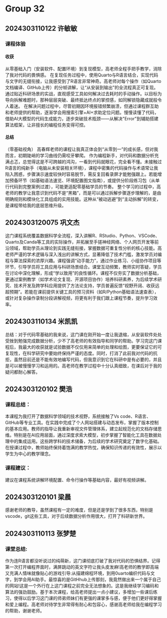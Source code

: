 # Group 32

## 2024303110122 许敏敏

### 课程体验

#### 收获

从零基础入门（安装软件、配置环境）到复现模型，高老师全程手把手教学，消除了我对代码的畏惧感。
在复现任务过程中，使用Quarto与R语言结合，实现代码与文字的无缝衔接，让我感受到了R语言非常神奇。高老师对每个操作（如Quarto文档编译、GitHub上传）的分帧讲解，让“从安装到输出”的全流程真正可复现。通过贴近科研场景的实战，直观感受工具如何解决过去耗时的手动操作。以目标为导向拆解难题时，那种层层突破、最终抵达终点的掌控感，如同解锁隐藏成就般令人着迷。
在解决问题过程中，尽管初期因环境报错频繁崩溃，但通过课程群互助和老师提供的帮助，逐渐学会用搜索引擎+AI+求助定位问题。慢慢读懂了代码，借助AI大模型的代码生成能力，逐步突破技术瓶颈——从解决"Error"到辅助搭建算法框架，让非擅长的编程任务变得可控。

#### 总结

（零基础视角）
高春辉老师的课程让我真正体会到“从零到一”的成长感，但对我而言，初期陡峭的学习曲线仍需咬牙攀爬。
作为编程新手，对代码和数据分析充满忐忑，总觉得这是不可跨越的鸿沟，一看到代码就眼花，完全看不懂。未接触过R语言的纯新手（电脑从未安装相关环境），课程中密集的代码操作与术语常让我陷入困惑，步骤演示速度较快时容易脱节，需反复回看录屏才能勉强跟上。若能增加预备环节（如基础语法速览、环境配置图文指南），或提供分阶段练习包（从单行代码到完整案例过渡），可能更适配零基础学员的节奏。
整个学习的过程中，高老师的教学让我意识到代码不是“黑箱”，而是可以通过拆解步骤逐步理解的，是由明确规则和模块化工具组成的实用技能。这种从“被动逃避”到“主动拆解”的转变，是课程带给我的底层思维升级。

## 2024303120075 巩文杰

这门课程系统覆盖数据科学全流程，深入讲解R、RStudio、Python、VSCode、Quarto及Canda等工具的实际操作，并拓展至手搓神经网络、个人网页开发等前沿领域，帮助学员从理论到实践无缝衔接，掌握数据可重复性分析的核心技能。高老师严谨的学术逻辑与深入浅出的讲解方式，显著降低了技术门槛，激发学员对编程与算法探索的浓厚兴趣。课程强调“动手能力”，通过作业练习、小组协作项目等环节，引导学员将工具应用与科研场景结合。课堂互动频繁，教师实时答疑，学员在讨论中深化理解，形成“学以致用”的良性循环。课程不仅夯实了数据分析基础，更通过案例教学（如学术论文复现、开源项目协作）培养科研素养，为后续学术研究、技术开发及跨学科应用提供了方法论支持，学员普遍反馈“视野开阔、收获远超预期”。若能在课前提供关键工具的预习资料（如R/Python基础语法速查表），或针对复杂操作录制分段讲解视频，将更有利于我们跟上课程节奏，提升学习效率。

## 2024303110134 米凯凯

总结：对于代码零基础的我来说，这门课在刚开始一度让我退缩，从安装软件处处受挫到勉强完成数据分析，少不了高老师的有效指导和同学的帮助。学习完这门课程后，我最大的收获就是试验数据不仅仅用来简单的处理和绘图，更要保证它的可复现性，在科学研究中要始终保持严谨的态度。同时，打消了此前我对代码的抗拒，虽然目前还是不能有效地编写代码，但我意识到它在科研中是有必要的，并且是可以被慢慢学习和运用的。高老师在教学过程中十分认真细致，在课后对于我的疑问都耐心解答。

## 2024303120102 樊浩

### 课程总结：

 本课程为我打开了数据科学领域的技术视野，系统接触了Vs code、R语言、GitHub等专业工具。在实践中完成了个人网站搭建与动态发布，掌握了版本控制的基本应用。教师的指导让我重新审视文件管理体系，建立起规范化的文档存储思维。特别是在AI应用层面，通过深度求索大模型，初步掌握了智能化工具在数据处理中的集成运用。这些跨学科的技术储备，为后续的学术研究奠定了数字化基础。在授课过程中，教师始终保持着饱满的教学热忱，确保知识传递的有效性，展示以学生为中心的教学理念。
 
### 课程建议：

 建议在课程系统讲解环境配置、命令行操作等基础内容，最好有视频讲解。


## 2024303120101 梁晨

感谢老师的教导，虽然课程有一定的难度，但是还是学到了很多东西，特别是vscode，git这些工具，对于后续数据分析作用很大，打开了科研新世界。

## 2024303110113 张梦楚

### 课堂总结:

作为连R语言都没听说过的纯萌新，这门课彻底打破了我对代码的恐惧结界。记得第一次打开编程界面时，满屏跳动的英文字符让我头皮发麻!高老师的教学即高端又充满人情味就像贴心的游戏引导:从描建绵程环境，到用0uarto编织代码与文字，到学会用AI助手。最惊喜的是GitHhub上传那刻，我竟然做出来一个属于自己的网站!这是一个外行在上这门课程之前完全无法想象的。这是我继续学习编码和算法的强劲鼓励。基于本次课程，给高老师提出一点小建议，多增加一些课后练习，使得以后学习这门课的师弟师妹们有更强的课掌多与感，便于他们更好得掌握和爱上编程。高老师对待学生非常得有耐心和包容心，感谢高老师给我在编程学习的帮助，谢谢老师。

